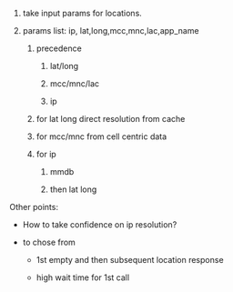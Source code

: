 1.  take input params for locations.

2.  params list: ip, lat,long,mcc,mnc,lac,app_name

    1.  precedence

        1.  lat/long

        2.  mcc/mnc/lac

        3.  ip

    2.  for lat long direct resolution from cache

    3.  for mcc/mnc from cell centric data

    4.  for ip

        1.  mmdb

        2.  then lat long

Other points:

- How to take confidence on ip resolution?

- to chose from

  - 1st empty and then subsequent location response

  - high wait time for 1st call
